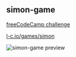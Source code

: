 ## simon-game
[freeCodeCamp challenge](https://en.wikipedia.org/wiki/Simon_(game))

[l-c.io/games/simon](https://l-c.io/games/simon)

![simon-game preview](https://i.imgur.com/8u9ZbeW.png)
